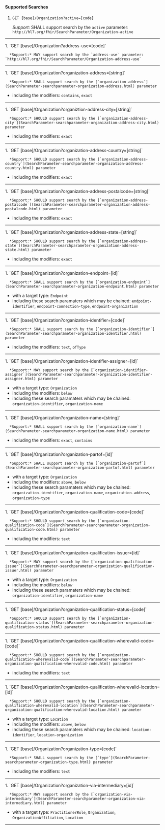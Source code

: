 #### Supported Searches

1. `GET [base]/Organization?active=[code]`

      *Support:* SHALL support search by the `active` parameter: `http://hl7.org/fhir/SearchParameter/Organization-active`
<hr />
1. `GET [base]/Organization?address-use=[code]`

      *Support:* MAY support search by the `address-use` parameter: `http://hl7.org/fhir/SearchParameter/Organization-address-use`
<hr />
1. `GET [base]/Organization?organization-address=[string]`

      *Support:* SHALL support search by the [`organization-address`](SearchParameter-searchparameter-organization-address.html) parameter  
   - including the modifiers:  `contains`, `exact`   
<hr />
1. `GET [base]/Organization?organiztion-address-city=[string]`

      *Support:* SHOULD support search by the [`organization-address-city`](SearchParameter-searchparameter-organization-address-city.html) parameter  
   - including the modifiers:  `exact`   
<hr />
1. `GET [base]/Organization?organization-address-country=[string]`

      *Support:* SHOULD support search by the [`organization-address-country`](SearchParameter-searchparameter-organization-address-country.html) parameter  
   - including the modifiers:  `exact`   
<hr />
1. `GET [base]/Organization?organization-address-postalcode=[string]`

      *Support:* SHOULD support search by the [`organization-address-postalcode`](SearchParameter-searchparameter-organization-address-postalcode.html) parameter
   - including the modifiers:  `exact`   
<hr />
1. `GET [base]/Organization?organization-address-state=[string]`

      *Support:* SHOULD support search by the [`organization-address-state`](SearchParameter-searchparameter-organization-address-state.html) parameter  
   - including the modifiers:  `exact`   
<hr />
1. `GET [base]/Organization?organization-endpoint=[id]`

      *Support:* SHALL support search by the [`organization-endpoint`](SearchParameter-searchparameter-organization-endpoint.html) parameter 
   - with a target type:  `Endpoint`   
   - including these search paramaters which may be chained:  `endpoint-identifier`, `endpoint-connection-type`, `endpoint-organization` 
<hr />
1. `GET [base]/Organization?organization-identifier=[code]`

      *Support:* SHALL support search by the [`organization-identifier`](SearchParameter-searchparameter-organization-identifier.html) parameter  
   - including the modifiers:  `text`, `ofType`   
<hr />
1. `GET [base]/Organization?organization-identifier-assigner=[id]`

      *Support:* MAY support search by the [`organization-identifier-assigner`](SearchParameter-searchparameter-organization-identifier-assigner.html) parameter 
   - with a target type:  `Organization` 
   - including the modifiers:  `below`  
   - including these search paramaters which may be chained:  `organization-identifier`, `organization-name` 
<hr />
1. `GET [base]/Organization?organization-name=[string]`

      *Support:* SHALL support search by the [`organization-name`](SearchParameter-searchparameter-organization-name.html) parameter  
   - including the modifiers:  `exact`, `contains`   
<hr />
1. `GET [base]/Organization?organization-partof=[id]`

      *Support:* SHALL support search by the [`organization-partof`](SearchParameter-searchparameter-organization-partof.html) parameter 
   - with a target type:  `Organization` 
   - including the modifiers:  `above`, `below`  
   - including these search paramaters which may be chained:  `organization-identifier`, `organization-name`, `organization-address`, `organization-type` 
<hr />
1. `GET [base]/Organization?organization-qualification-code=[code]`

      *Support:* SHOULD support search by the [`organization-qualification-code`](SearchParameter-searchparameter-organization-qualification-code.html) parameter
   - including the modifiers:  `text`
<hr />
1. `GET [base]/Organization?organization-qualification-issuer=[id]`

      *Support:* MAY support search by the [`organization-qualification-issuer`](SearchParameter-searchparameter-organization-qualification-issuer.html) parameter 
   - with a target type:  `Organization` 
   - including the modifiers:  `below`  
   - including these search paramaters which may be chained:  `organization-identifier`, `organization-name` 
<hr />
1. `GET [base]/Organization?organization-qualification-status=[code]`

      *Support:* SHOULD support search by the [`organization-qualification-status`](SearchParameter-searchparameter-organization-qualification-status.html) parameter     
<hr />
1. `GET [base]/Organization?organization-qualification-wherevalid-code=[code]`

      *Support:* SHOULD support search by the [`organization-qualification-wherevalid-code`](SearchParameter-searchparameter-organization-qualification-wherevalid-code.html) parameter  
   - including the modifiers:  `text`   
<hr />
1. `GET [base]/Organization?organization-qualification-wherevalid-location=[id]`

      *Support:* SHOULD support search by the [`organization-qualification-wherevalid-location`](SearchParameter-searchparameter-organization-qualification-wherevalid-location.html) parameter 
   - with a target type:  `Location` 
   - including the modifiers:  `above`, `below`  
   - including these search paramaters which may be chained:  `location-identifier`, `location-organization` 
<hr />
1. `GET [base]/Organization?organization-type=[code]`

      *Support:* SHALL support search by the [`type`](SearchParameter-searchparameter-organization-type.html) parameter  
   - including the modifiers:  `text`   
<hr />
1. `GET [base]/Organization?organization-via-intermediary=[id]`

      *Support:* MAY support search by the [`organization-via-intermediary`](SearchParameter-searchparameter-organization-via-intermediary.html) parameter 
   - with a target type:  `PractitionerRole`, `Organization`, `OrganizationAffiliation`, `Location`    
<hr />